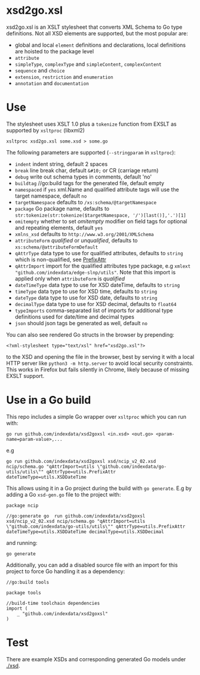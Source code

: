 # xsd2go.xsl

xsd2go.xsl is an XSLT stylesheet that converts XML Schema to Go type definitions. Not all XSD elements are supported, but the most
popular are:

*  global and local `element` definitions and declarations, local definitions are hoisted to the package level
* `attribute`
* `simpleType`, `complexType` and `simpleContent`, `complexContent`
* `sequence` and `choice`
* `extension`, `restriction` and `enumeration`
* `annotation` and `documentation`

# Use

The stylesheet uses XSLT 1.0 plus a `tokenize` function from EXSLT as supported by `xsltproc` (libxml2)

```
xsltproc xsd2go.xsl some.xsd > some.go
```

The following parameters are supported (`--stringparam` in `xsltproc`):

* `indent` indent string, default 2 spaces
* `break` line break char, default `&#10;` or CR (carriage return)
* `debug` write out schema types in comments, default 'no'
* `buildtag` //go:build tags for the generated file, default empty
* `namespaced` if `yes` xml.Name and qualified attribute tags will use the target namespace, default `no`
* `targetNamespace` defaults to `/xs:schema/@targetNamespace`
* `package` Go package name, defaults to `str:tokenize(str:tokenize($targetNamespace, '/')[last()],'.')[1]`
* `omitempty` whether to set _omitempty_ modifier on field tags for optional and repeating elements, default `yes`
* `xmlns_xsd` defaults to `http://www.w3.org/2001/XMLSchema`
* `attributeForm` _qualified_ or _unqualified_, defaults to `xs:schema/@attributeFormDefault`
* `qAttrType` data type to use for qualified attributes, defaults to `string` which is non-qualified, see [PrefixAttr](https://github.com/indexdata/edge-slnp/blob/xsd-2-go-xsl/utils/xml.go)
* `qAttrImport` import for the qualified attributes type package, e.g `xmlext "github.com/indexdata/edge-slnp/utils"`. Note that this import is applied only when `attributeForm` is _qualified_
* `dateTimeType` data type to use for XSD dateTime, defaults to `string`
* `timeType` data type to use for XSD time, defaults to `string`
* `dateType` data type to use for XSD date, defaults to `string`
* `decimalType` data type to use for XSD decimal, defaults to `float64`
* `typeImports` comma-separated list of imports for additional type definitions used for date/time and decimal types
* `json` should json tags be generated as well, default `no`

You can also see rendered Go structs in the browser by prepending:

```
<?xml-stylesheet type="text/xsl" href="xsd2go.xsl"?>
```

to the XSD and opening the file in the browser, best by serving it with a local HTTP server like `python3 -m http.server` to avoid local security constraints. This works in Firefox but fails silently in Chrome, likely because of missing EXSLT support.

# Use in a Go build

This repo includes a simple Go wrapper over `xsltproc` which you can run with:

```
go run github.com/indexdata/xsd2goxsl <in.xsd> <out.go> <param-name=param-value>,...
```

e.g

```
go run github.com/indexdata/xsd2goxsl xsd/ncip_v2_02.xsd ncip/schema.go "qAttrImport=utils \"github.com/indexdata/go-utils/utils\"" qAttrType=utils.PrefixAttr dateTimeType=utils.XSDDateTime
```

This allows using it in a Go project during the build with `go generate`. E.g by adding a Go `xsd-gen.go` file to the project with:

```
package ncip

//go:generate go  run github.com/indexdata/xsd2goxsl xsd/ncip_v2_02.xsd ncip/schema.go "qAttrImport=utils \"github.com/indexdata/go-utils/utils\"" qAttrType=utils.PrefixAttr dateTimeType=utils.XSDDateTime decimalType=utils.XSDDecimal
```

and running:

```
go generate
```

Additionally, you can add a disabled source file with an import for this project to force Go handling it as a dependency:

```
//go:build tools

package tools

//build-time toolchain dependencies
import (
	_ "github.com/indexdata/xsd2goxsl"
)
```

# Test

There are example XSDs and corresponding generated Go models under [./xsd](xsd/).

